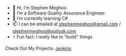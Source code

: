 - 👋 Hi, I’m Stephen Meghoo 
- 👔 I’m a Software Quality Assurance Engineer.
- 🌱 I’m currently learning C#
- 📫 I can be emailed at stephenmeghoo@gmail.com / stephenmeghoo@outlook.com
- ⚡ Fun fact: I really like to "build" things

Check Out My Projects: [Jenkins](https://snm-cloud.site/)

<!---
smeghoo/smeghoo is a ✨ special ✨ repository because its `README.md` (this file) appears on your GitHub profile.
You can click the Preview link to take a look at your changes.
--->
